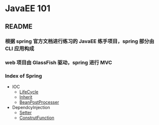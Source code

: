 # JavaEE 101
## README
### 根据 spring 官方文档进行练习的 JavaEE 练手项目，spring 部分由 CLI 应用构成  
### web 项目由 GlassFish 驱动，spring 进行 MVC

### Index of Spring
 * IOC
   * [LifeCycle](https://github.com/AbuYoung/JavaEE101/blob/master/test/IoC/com/tutorials/lifecycle/lifecycle.md)
   * [Inherit](https://github.com/AbuYoung/JavaEE101/blob/master/test/IoC/com/tutorials/Inherit/Inherit.md)
   * [BeanPostProcesser](https://github.com/AbuYoung/JavaEE101/blob/master/test/IoC/com/tutorials/BeanPostProcessor/BeanPostProcesser.md)
* DependcyInjection
   * [Setter](https://github.com/AbuYoung/JavaEE101/blob/master/test/DependcyInjection/com/tutorials/Setter/Setter.md)
   * [ConstrutFunction](https://github.com/AbuYoung/JavaEE101/blob/master/test/DependcyInjection/com/tutorials/ConstructFun/ConstructFun.md)
